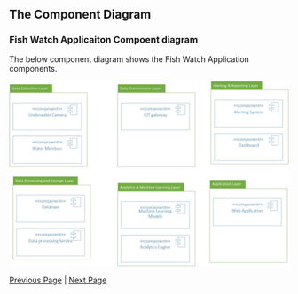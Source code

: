 ## The Component Diagram
### Fish Watch Applicaiton Compoent diagram
The below component diagram shows the Fish Watch Application components.

![Actor / Action Approach](../artifacts/ComponentDiagramVisio.jpg)


[Previous Page](./Userjourney.md) | [Next Page](./SequenceDiagram.md)
